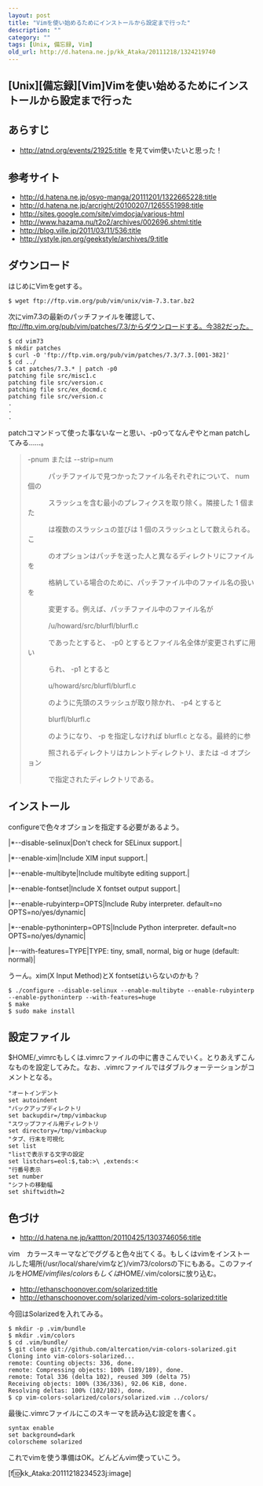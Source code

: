 ```yaml
---
layout: post
title: "Vimを使い始めるためにインストールから設定まで行った"
description: ""
category: ""
tags: [Unix, 備忘録, Vim]
old_url: http://d.hatena.ne.jp/kk_Ataka/20111218/1324219740
---
```


\[Unix\]\[備忘録\]\[Vim\]Vimを使い始めるためにインストールから設定まで行った
----------------------------------------------------------------------------

あらすじ
--------

-   <http://atnd.org/events/21925:title> を見てvim使いたいと思った！

参考サイト
----------

-   <http://d.hatena.ne.jp/osyo-manga/20111201/1322665228:title>
-   <http://d.hatena.ne.jp/arcright/20100207/1265551998:title>
-   <http://sites.google.com/site/vimdocja/various-html>
-   <http://www.hazama.nu/t2o2/archives/002696.shtml:title>
-   <http://blog.ville.jp/2011/03/11/536:title>
-   <http://ystyle.jpn.org/geekstyle/archives/9:title>

ダウンロード
------------

はじめにVimをgetする。

    $ wget ftp://ftp.vim.org/pub/vim/unix/vim-7.3.tar.bz2

次にvim7.3の最新のパッチファイルを確認して、ftp://ftp.vim.org/pub/vim/patches/7.3/からダウンロードする。今382だった。

    $ cd vim73
    $ mkdir patches
    $ curl -O 'ftp://ftp.vim.org/pub/vim/patches/7.3/7.3.[001-382]'
    $ cd ../
    $ cat patches/7.3.* | patch -p0
    patching file src/misc1.c
    patching file src/version.c
    patching file src/ex_docmd.c
    patching file src/version.c
    .
    .
    .

patchコマンドって使った事ないなーと思い、-p0ってなんぞやとman patchしてみる……。

>  -pnum  または  --strip=num
>
> 　　　パッチファイルで見つかったファイル名それぞれについて、 num 個の
>
> 　　　スラッシュを含む最小のプレフィクスを取り除く。隣接した 1 個また
>
> 　　　は複数のスラッシュの並びは 1 個のスラッシュとして数えられる。こ
>
> 　　　のオプションはパッチを送った人と異なるディレクトリにファイルを
>
> 　　　格納している場合のために、パッチファイル中のファイル名の扱いを
>
> 　　　変更する。例えば、パッチファイル中のファイル名が
>
> 　　　/u/howard/src/blurfl/blurfl.c
>
> 　　　であったとすると、 -p0 とするとファイル名全体が変更されずに用い
>
> 　　　られ、 -p1 とすると
>
> 　　　u/howard/src/blurfl/blurfl.c
>
> 　　　のように先頭のスラッシュが取り除かれ、 -p4 とすると
>
> 　　　blurfl/blurfl.c
>
> 　　　のようになり、 -p を指定しなければ blurfl.c となる。最終的に参
>
> 　　　照されるディレクトリはカレントディレクトリ、または -d オプション
>
> 　　　で指定されたディレクトリである。

インストール
------------

configureで色々オプションを指定する必要があるよう。

|\*--disable-selinux|Don't check for SELinux support.|

|\*--enable-xim|Include XIM input support.|

|\*--enable-multibyte|Include multibyte editing support.|

|\*--enable-fontset|Include X fontset output support.|

|\*--enable-rubyinterp=OPTS|Include Ruby interpreter.  default=no OPTS=no/yes/dynamic|

|\*--enable-pythoninterp=OPTS|Include Python interpreter. default=no OPTS=no/yes/dynamic|

|\*--with-features=TYPE|TYPE: tiny, small, normal, big or huge (default: normal)|

うーん。xim(X Input Method)とX fontsetはいらないのかも？

    $ ./configure --disable-selinux --enable-multibyte --enable-rubyinterp --enable-pythoninterp --with-features=huge
    $ make
    $ sudo make install

設定ファイル
------------

$HOME/\_vimrcもしくは.vimrcファイルの中に書きこんでいく。とりあえずこんなものを設定してみた。なお、.vimrcファイルではダブルクォーテーションがコメントとなる。

    "オートインデント
    set autoindent
    "バックアップディレクトリ
    set backupdir=/tmp/vimbackup
    "スワップファイル用ディレクトリ
    set directory=/tmp/vimbackup
    "タブ、行末を可視化
    set list
    "listで表示する文字の設定
    set listchars=eol:$,tab:>\ ,extends:<
    "行番号表示
    set number
    "シフトの移動幅
    set shiftwidth=2

色づけ
------

-   <http://d.hatena.ne.jp/kattton/20110425/1303746056:title>

vim　カラースキーマなどでググると色々出てくる。もしくはvimをインストールした場所(/usr/local/share/vimなど)/vim73/colorsの下にもある。このファイルを$HOME/vimfiles/colorsもしくは$HOME/.vim/colorsに放り込む。

-   <http://ethanschoonover.com/solarized:title>
-   <http://ethanschoonover.com/solarized/vim-colors-solarized:title>

今回はSolarizedを入れてみる。

    $ mkdir -p .vim/bundle
    $ mkdir .vim/colors
    $ cd .vim/bundle/
    $ git clone git://github.com/altercation/vim-colors-solarized.git
    Cloning into vim-colors-solarized...
    remote: Counting objects: 336, done.
    remote: Compressing objects: 100% (189/189), done.
    remote: Total 336 (delta 102), reused 309 (delta 75)
    Receiving objects: 100% (336/336), 92.06 KiB, done.
    Resolving deltas: 100% (102/102), done.
    $ cp vim-colors-solarized/colors/solarized.vim ../colors/

最後に.vimrcファイルにこのスキーマを読み込む設定を書く。

    syntax enable
    set background=dark
    colorscheme solarized

これでvimを使う準備はOK。どんどんvim使っていこう。

\[f:id:kk\_Ataka:20111218234523j:image\]
